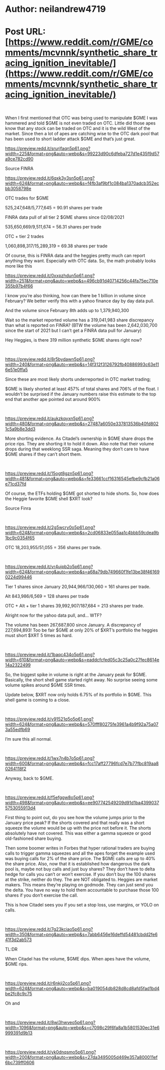 # Author: neilandrew4719
# Post URL: [https://www.reddit.com/r/GME/comments/mcvnnk/synthetic_share_tracing_ignition_inevitable/](https://www.reddit.com/r/GME/comments/mcvnnk/synthetic_share_tracing_ignition_inevitable/)


&#x200B;

When I first mentioned that OTC was being used to manipulate $GME I was hammered and told $GME is not even traded on OTC. Little did those apes know that any stock can be traded on OTC and it is the wild West of the market. Since then a lot of apes are catching wise to the OTC dark pool that has been used to short ladder attack $GME and that’s just great.

https://preview.redd.it/srurjfaqn5p61.png?width=225&format=png&auto=webp&s=99223d90c6dfeba727d1e435f9d57a9ce782cd90

Source FINRA

https://preview.redd.it/6qxk3y3sn5p61.png?width=624&format=png&auto=webp&s=f4fb3af9bf1c084ba1370adcb352ecbb3058798e

OTC trades for $GME

525,247,648/5,777,645 = 90.91 shares per trade

FINRA data pull of all tier 2 $GME shares since 02/08/2021

535,650,669/9,511,674 = 56.31 shares per trade

OTC + tier 2 trades

1,060,898,317/15,289,319 = 69.38 shares per trade

Of course, this is FINRA data and the heggies pretty much can report anything they want. Especially with OTC data. So, the math probably looks more like this

https://preview.redd.it/0xxpzhdun5p61.png?width=251&format=png&auto=webp&s=496cb91d40714256c44fa75ec710e355b97b4f66

I know you’re also thinking, how can there be 1 billion in volume since February? We better verify this with a yahoo finance day by day data pull.

And the volume since February 8th adds up to 1,379,940,300

Wait so the market reported volume has a 319,041,983 share discrepancy than what is reported on FINRA? (BTW the volume has been 2,642,030,700 since the start of 2021 but I can’t get a FINRA data pull for January)

Hey Heggies, is there 319 million synthetic $GME shares right now?

&#x200B;

https://preview.redd.it/8r5bydawn5p61.png?width=240&format=png&auto=webp&s=14f312f3126792fb40886993c63e116e51e0ffa5

Since these are most likely shorts underreported in OTC market trading;

$GME is likely shorted at least 457% of total shares and 706% of the float. I wouldn’t be surprised if the January numbers raise this estimate to the top end that another ape pointed out around 900%

&#x200B;

https://preview.redd.it/aukzkqyxn5p61.png?width=480&format=png&auto=webp&s=27487a6050e337813536b40fd8021c5a9b8e3dd3

More shorting evidence. As Citadel’s ownership in $GME share drops the price rips. They are shorting it to hold it down. Also note that their volume drops during that weeklong SSR saga. Meaning they don’t care to have $GME shares if they can’t short them.

&#x200B;

https://preview.redd.it/15ogt8gzn5p61.png?width=481&format=png&auto=webp&s=fe33661ccf16316545efbe9cfb21a06e71cd37fd

Of course, the ETFs holding $GME got shorted to hide shorts. So, how does the Heggie favorite $GME shell $XRT look?

Source Finra

&#x200B;

https://preview.redd.it/2g5wcry0o5p61.png?width=624&format=png&auto=webp&s=2cd06833e055aa1c4bbb59cdea9b1bc9c0354f65

OTC 18,203,955/51,055 = 356 shares per trade.

&#x200B;

https://preview.redd.it/vr4ujpb2o5p61.png?width=624&format=png&auto=webp&s=a68a79db749660f1fe13be38f461690224d99446

Tier 1 shares since January 20,944,966/130,060 = 161 shares per trade.

Alt 843,986/6,569 = 128 shares per trade

OTC + Alt + tier 1 shares 39,992,907/187,684 = 213 shares per trade.

Alright now for the yahoo data pull, and… WTF?

The volume has been 267,687,800 since January. A discrepancy of 227,694,893! Too be fair $GME at only 20% of $XRT’s portfolio the heggies must short $XRT 5 times as hard.

&#x200B;

https://preview.redd.it/1baqc434o5p61.png?width=610&format=png&auto=webp&s=eaddcfcfed05c3c25a0c27fec8614e14a2322499

So, the biggest spike in volume is right at the January peak for $GME. Basically, the short shell game started right away. No surprise seeing some volume spikes around $GME SSR times.

Update below, $XRT now only holds 6.75% of its portfolio in $GME. This shell game is coming to a close.

&#x200B;

https://preview.redd.it/v91521q5o5p61.png?width=624&format=png&auto=webp&s=570fff80275fe3961a4b9f92a75a073a55edfb69

I’m sure this all normal.

&#x200B;

https://preview.redd.it/1wx7n4b7o5p61.png?width=600&format=png&auto=webp&s=fcc17aff27796fcd7e7b77fbc819aa80264118f2

Anyway, back to $GME.

&#x200B;

https://preview.redd.it/f5efggw8o5p61.png?width=498&format=png&auto=webp&s=ee907742549209d91d1ba43990375753055913d4

First thing to point out, do you see how the volume jumps prior to the January price peak? If the shorts covered and that really was a short squeeze the volume would be up with the price not before it. The shorts absolutely have not covered. This was either a gamma squeeze or good old-fashioned share buying.

Then some boomer writes in Forbes that hyper rational traders are buying calls to trigger gamma squeezes and all the apes forget the example used was buying calls for 2% of the share price. The $GME calls are up to 40% the share price. Also, now that it is established how dangerous the dark pool is, maybe not buy calls and just buy shares? They don’t have to delta hedge for calls you can’t or won’t exercise. If you don’t buy the 100 shares at the strike, neither do they. The are NOT obligated to. Heggies are market makers. This means they’re playing on godmode. They can just send you the delta. You have no way to hold them accountable to purchase those 100 shares if you don’t exercise the call.

This is how Citadel sees you if you set a stop loss, use margins, or YOLO on calls.

&#x200B;

https://preview.redd.it/7g23kciao5p61.png?width=350&format=png&auto=webp&s=7abb6456e16deffd54481cbdd2fe641f3d2ab573

TL:DR

When Citadel has the volume, $GME dips. When apes have the volume, $GME rips.

&#x200B;

https://preview.redd.it/r6nkji2co5p61.png?width=624&format=png&auto=webp&s=ba019054db828d8cd8afd5fad1bd4be2fc8c9c75

Oh and

&#x200B;

https://preview.redd.it/8wi3hwveo5p61.png?width=1096&format=png&auto=webp&s=c7098c29f6fa8a1b5801530ec31e6999391d9b13

&#x200B;

https://preview.redd.it/yk0dnqsmo5p61.png?width=200&format=png&auto=webp&s=27da3495005d469e357a800011ef6bc739ff0606